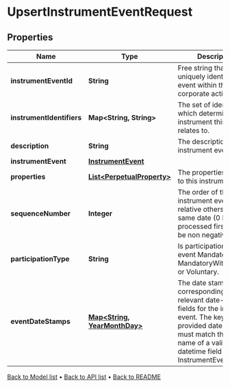 

# UpsertInstrumentEventRequest


## Properties

| Name | Type | Description | Notes |
|------------ | ------------- | ------------- | -------------|
|**instrumentEventId** | **String** | Free string that uniquely identifies the event within the corporate action source |  |
|**instrumentIdentifiers** | **Map&lt;String, String&gt;** | The set of identifiers which determine the instrument this event relates to. |  |
|**description** | **String** | The description of the instrument event. |  [optional] |
|**instrumentEvent** | [**InstrumentEvent**](InstrumentEvent.md) |  |  |
|**properties** | [**List&lt;PerpetualProperty&gt;**](PerpetualProperty.md) | The properties attached to this instrument event. |  [optional] |
|**sequenceNumber** | **Integer** | The order of the instrument event relative others on the same date (0 being processed first). Must be non negative. |  [optional] |
|**participationType** | **String** | Is participation in this event Mandatory, MandatoryWithChoices, or Voluntary. |  [optional] |
|**eventDateStamps** | [**Map&lt;String, YearMonthDay&gt;**](YearMonthDay.md) | The date stamps corresponding to the relevant date-time fields for the instrument event. The key for each provided date stamp must match the field name of a valid datetime field from the InstrumentEvent DTO. |  [optional] |



[Back to Model list](../README.md#documentation-for-models) &#8226; [Back to API list](../README.md#documentation-for-api-endpoints) &#8226; [Back to README](../README.md)


